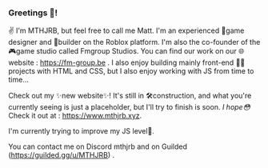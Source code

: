 ### Greetings 👋!

✌ I'm MTHJRB, but feel free to call me Matt. I'm an experienced 🎨game designer and 🔨builder on the Roblox platform. 
I'm also the co-founder of the 🎮game studio called Fmgroup Studios. You can find our work on our 🌐website : https://fm-group.be .
I also enjoy building mainly front-end 👨‍💻projects with HTML and CSS, but I also enjoy working with JS from time to time...

Check out my ✨new website✨! It's still in 🛠construction, and what you're currently seeing is just a placeholder, but I'll try to finish is soon. _I hope😳_ Check it out at : https://www.mthjrb.xyz.

I'm currently trying to improve my JS level🙌.

You can contact me on Discord mthjrb and on Guilded (https://guilded.gg/u/MTHJRB) .

<!--
**MTHJRB/MTHJRB** is a ✨ _special_ ✨ repository because its `README.md` (this file) appears on your GitHub profile.

Here are some ideas to get you started:

- 🔭 I’m currently working on ...
- 🌱 I’m currently learning ...
- 👯 I’m looking to collaborate on ...
- 🤔 I’m looking for help with ...
- 💬 Ask me about ...
- 📫 How to reach me: ...
- 😄 Pronouns: ...
- ⚡ Fun fact: ...
-->
